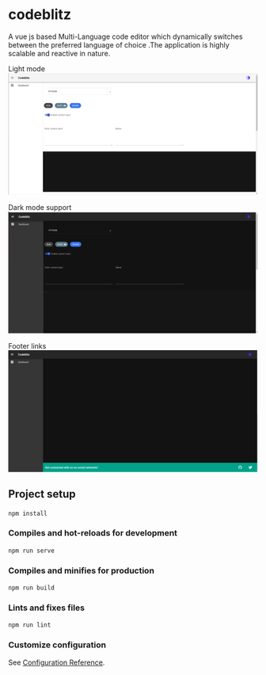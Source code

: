 # codeblitz
A vue js based Multi-Language code editor which dynamically switches between the preferred language of choice .The application is highly scalable and reactive in nature.

Light mode 
<img src ="src/assets/light.png">



Dark mode support
<img src = "src/assets/dark.png">


Footer links
<img src = "src/assets/footer.png">



## Project setup
```
npm install
```

### Compiles and hot-reloads for development
```
npm run serve
```

### Compiles and minifies for production
```
npm run build
```

### Lints and fixes files
```
npm run lint
```

### Customize configuration
See [Configuration Reference](https://cli.vuejs.org/config/).
